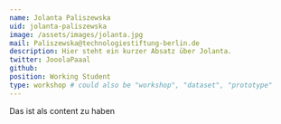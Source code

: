 ```yaml
---
name: Jolanta Paliszewska
uid: jolanta-paliszewska
image: /assets/images/jolanta.jpg
mail: Paliszewska@technologiestiftung-berlin.de
description: Hier steht ein kurzer Absatz über Jolanta.
twitter: JooolaPaaal
github:
position: Working Student
type: workshop # could also be "workshop", "dataset", "prototype"
---
```



Das ist als content zu haben
